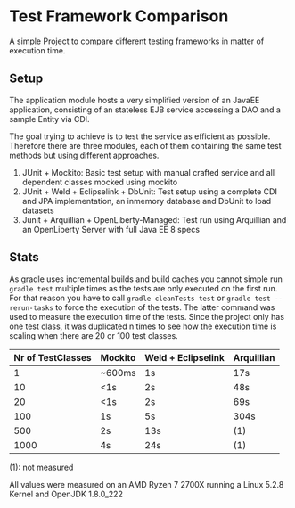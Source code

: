 # Test Framework Comparison
A simple Project to compare different testing frameworks in matter of execution time. 

## Setup
The application module hosts a very simplified version of an JavaEE application, consisting of an stateless EJB service 
accessing a DAO and a sample Entity via CDI.

The goal trying to achieve is to test the service as efficient as possible. Therefore there are three modules, each of 
them containing the same test methods but using different approaches.

1. JUnit + Mockito: Basic test setup with manual crafted service and all dependent classes mocked using mockito
2. JUnit + Weld + Eclipselink + DbUnit: Test setup using a complete CDI and JPA implementation, an inmemory database and DbUnit to load datasets
3. Junit + Arquillian + OpenLiberty-Managed: Test run using Arquillian and an OpenLiberty Server with full Java EE 8 specs 

## Stats

As gradle uses incremental builds and build caches you cannot simple run `gradle test` multiple times as the tests are 
only executed on the first run. For that reason you have to call `gradle cleanTests test` or `gradle test --rerun-tasks` 
to force the execution of the tests. The latter command was used to measure the execution time of the tests. Since the 
project only has one test class, it was duplicated n times to see how the execution time is scaling when there are 20 or 100 test classes.

Nr of TestClasses | Mockito | Weld + Eclipselink | Arquillian
---|---|---|---
1 | ~600ms | 1s | 17s
10 | <1s | 2s | 48s
20 | <1s | 2s | 69s
100 | 1s | 5s | 304s
500 | 2s | 13s | (1)
1000 | 4s | 24s | (1)

(1): not measured

All values were measured on an AMD Ryzen 7 2700X running a Linux 5.2.8 Kernel and OpenJDK 1.8.0_222 
